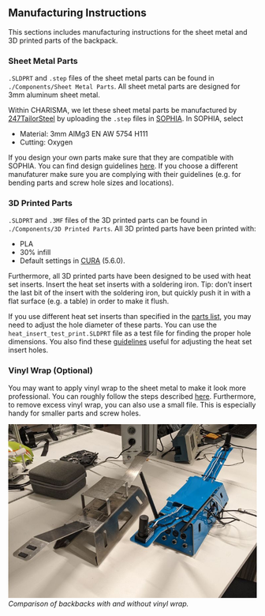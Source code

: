 ## Manufacturing Instructions

This sections includes manufacturing instructions for the sheet metal and 3D printed parts of the backpack.

### Sheet Metal Parts

`.SLDPRT` and `.step` files of the sheet metal parts can be found in `./Components/Sheet Metal Parts`. All sheet metal parts are designed for 3mm aluminum sheet metal.

Within CHARISMA, we let these sheet metal parts be manufactured by [247TailorSteel](https://www.247tailorsteel.com/en) by uploading the `.step` files in [SOPHIA](https://www.247tailorsteel.com/en/sophia). In SOPHIA,  select 
- Material: 3mm AlMg3 EN AW 5754 H111
- Cutting: Oxygen

If you design your own parts make sure that they are compatible with SOPHIA. You can find design guidelines [here](https://www.247tailorsteel.com/en/service/submission-rules-and-guidelines). 
If you choose a different manufaturer make sure you are complying with their guidelines (e.g. for bending parts and screw hole sizes and locations). 

### 3D Printed Parts

`.SLDPRT` and `.3MF` files of the 3D printed parts can be found in `./Components/3D Printed Parts`. All 3D printed parts have been printed with:
- PLA
- 30% infill
- Default settings in [CURA](https://ultimaker.com/software/ultimaker-cura/) (5.6.0).

Furthermore, all 3D printed parts have been designed to be used with heat set inserts. 
Insert the heat set inserts with a soldering iron. Tip: don’t insert the last bit of the insert with the soldering iron, but quickly push it in with a flat surface (e.g. a table) in order to make it flush.

If you use different heat set inserts than specified in the [parts list](@TODO), you may need to adjust the hole diameter of these parts. You can use the `heat_insert_test_print.SLDPRT` file as a test file for finding the proper hole dimensions. You also find these [guidelines](https://www.spirol.com/assets/files/ins-wp-how-to-design-the-proper-hole-for-heat-ultrasonic-inserts-us.pdf) useful for adjusting the heat set insert holes.

### Vinyl Wrap (Optional)

You may want to apply vinyl wrap to the sheet metal to make it look more professional. 
You can roughly follow the steps described [here](https://www.wikihow.com/Apply-Vinyl-Wrap). Furthermore, to remove excess vinyl wrap, you can also use a small file. This is especially handy for smaller parts and screw holes. 

![Comparison of wrapped and not wrapped backpacks.](/Images/Assembly%20Instructions/wrapping_comparison.jpg "Comparison of wrapped and not wrapped backpacks.") 
*Comparison of backbacks with and without vinyl wrap.*